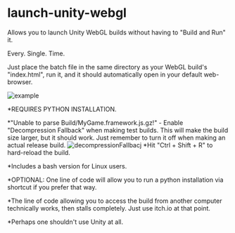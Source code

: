 # launch-unity-webgl

Allows you to launch Unity WebGL builds without having to "Build and Run" it.

Every. Single. Time.

Just place the batch file in the same directory as your WebGL build's "index.html", run it,
and it should automatically open in your default web-browser.

![example](https://github.com/nashset/launch-unity-webgl/assets/160681001/314277fc-d51c-4415-a75d-6ab069d1b199)

*REQUIRES PYTHON INSTALLATION.

*"Unable to parse Build/MyGame.framework.js.gz!" - Enable "Decompression Fallback" when making test builds. This will make the build size larger, but it should work. Just remember to turn it off when making an actual release build.
![decompressionFallbacj](https://github.com/nashset/launch-unity-webgl/assets/160681001/d938789b-5a4a-43f8-ba7e-c0751c35430e)
*Hit "Ctrl + Shift + R" to hard-reload the build.

*Includes a bash version for Linux users.

*OPTIONAL: One line of code will allow you to run a python installation via shortcut if you prefer that way.

*The line of code allowing you to access the build from another computer technically works,
then stalls completely.
Just use itch.io at that point.

*Perhaps one shouldn't use Unity at all.
